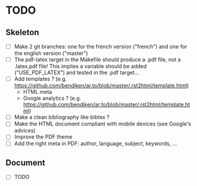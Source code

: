 # TODO

## Skeleton

- [ ] Make 2 git branches: one for the french version ("french") and one for the english version ("master")
- [ ] The pdf-latex target in the Makefile should produce a .pdf file, not a .latex.pdf file! This implies a variable should be added ("USE_PDF_LATEX") and tested in the .pdf target...
- [ ] Add templates ? (e.g. https://github.com/bendiken/ar.to/blob/master/.rst2html/template.html)
    - HTML meta
    - Google analytics ? (e.g. https://github.com/bendiken/ar.to/blob/master/.rst2html/template.html)
- [ ] Make a clean bibliography like bibtex ?
- [ ] Make the HTML document compliant with mobile devices (see Google's advices)
- [ ] Improve the PDF theme
- [ ] Add the right meta in PDF: author, language, subject, keywords, ...

## Document

- [ ] TODO
